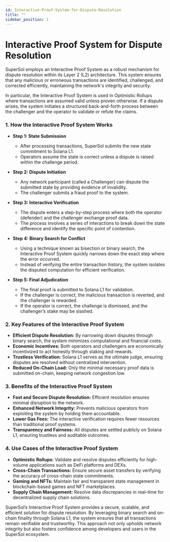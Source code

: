 ```yaml
---
id: Interactive-Proof-System-for-Dispute-Resolution
title: ""
sidebar_position: 1
---
```



# Interactive Proof System for Dispute Resolution  

SuperSol employs an Interactive Proof System as a robust mechanism for dispute resolution within its Layer 2 (L2) architecture. This system ensures that any malicious or erroneous transactions are identified, challenged, and corrected efficiently, maintaining the network's integrity and security.  

In particular, the Interactive Proof System is used in Optimistic Rollups where transactions are assumed valid unless proven otherwise. If a dispute arises, the system initiates a structured back-and-forth process between the challenger and the operator to validate or refute the claims.  



### 1. How the Interactive Proof System Works  

- **Step 1: State Submission**  
  - After processing transactions, SuperSol submits the new state commitment to Solana L1.  
  - Operators assume the state is correct unless a dispute is raised within the challenge period.  

- **Step 2: Dispute Initiation**  
  - Any network participant (called a Challenger) can dispute the submitted state by providing evidence of invalidity.  
  - The challenger submits a fraud proof to the system.  

- **Step 3: Interactive Verification**  
  - The dispute enters a step-by-step process where both the operator (defender) and the challenger exchange proof data.  
  - The process involves a series of interactions to break down the state difference and identify the specific point of contention.  

- **Step 4: Binary Search for Conflict**  
  - Using a technique known as bisection or binary search, the Interactive Proof System quickly narrows down the exact step where the error occurred.  
  - Instead of verifying the entire transaction history, the system isolates the disputed computation for efficient verification.  

- **Step 5: Final Adjudication**  
  - The final proof is submitted to Solana L1 for validation.  
  - If the challenger is correct, the malicious transaction is reverted, and the challenger is rewarded.  
  - If the operator is correct, the challenge is dismissed, and the challenger’s stake may be slashed.  



### 2. Key Features of the Interactive Proof System  

- **Efficient Dispute Resolution:** By narrowing down disputes through binary search, the system minimizes computational and financial costs.  
- **Economic Incentives:** Both operators and challengers are economically incentivized to act honestly through staking and rewards.  
- **Trustless Verification:** Solana L1 serves as the ultimate judge, ensuring disputes are resolved without centralized intervention.  
- **Reduced On-Chain Load:** Only the minimal necessary proof data is submitted on-chain, keeping network congestion low.  



### 3. Benefits of the Interactive Proof System  

- **Fast and Secure Dispute Resolution:** Efficient resolution ensures minimal disruption to the network.  
- **Enhanced Network Integrity:** Prevents malicious operators from exploiting the system by holding them accountable.  
- **Lower Gas Fees:** The interactive verification requires fewer resources than traditional proof systems.  
- **Transparency and Fairness:** All disputes are settled publicly on Solana L1, ensuring trustless and auditable outcomes.  



### 4. Use Cases of the Interactive Proof System  

- **Optimistic Rollups:** Validate and resolve disputes efficiently for high-volume applications such as DeFi platforms and DEXs.  
- **Cross-Chain Transactions:** Ensure secure asset transfers by verifying the accuracy of cross-chain state commitments.  
- **Gaming and NFTs:** Maintain fair and transparent state management in blockchain-based games and NFT marketplaces.  
- **Supply Chain Management:** Resolve data discrepancies in real-time for decentralized supply chain solutions.  

SuperSol’s Interactive Proof System provides a secure, scalable, and efficient solution for dispute resolution. By leveraging binary search and on-chain finality through Solana L1, the system ensures that all transactions remain verifiable and trustworthy. This approach not only upholds network integrity but also fosters confidence among developers and users in the SuperSol ecosystem.  
